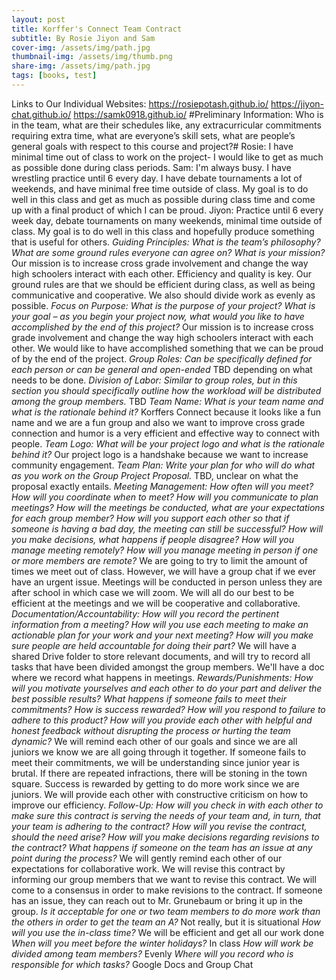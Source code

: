```yaml
---
layout: post
title: Korffer's Connect Team Contract
subtitle: By Rosie Jiyon and Sam
cover-img: /assets/img/path.jpg
thumbnail-img: /assets/img/thumb.png
share-img: /assets/img/path.jpg
tags: [books, test]
---
```

Links to Our Individual Websites:
https://rosiepotash.github.io/
https://jiyon-chat.github.io/
https://samk0918.github.io/
#Preliminary Information: Who is in the team, what are their schedules like, any extracurricular commitments requiring extra time, what are everyone’s skill sets, what are people’s general goals with respect to this course and project?#
Rosie: I have minimal time out of class to work on the project- I would like to get as much as possible done during class periods.
Sam: I'm always busy. I have wrestling practice until 6 every day. I have debate tournaments a lot of weekends, and have minimal free time outside of class. My goal is to do well in this class and get as much as possible during class time and come up with a final product of which I can be proud.
Jiyon: Practice until 6 every week day, debate tournaments on many weekends, minimal time outside of class. My goal is to do well in this class and hopefully produce something that is useful for others. 
*Guiding Principles: What is the team’s philosophy? What are some ground rules everyone can agree on? What is your mission?*
Our mission is to increase cross grade involvement and change the way high schoolers interact with each other. Efficiency and quality is key. Our ground rules are that we should be efficient during class, as well as being communicative and cooperative. We also should divide work as evenly as possible.
*Focus on Purpose: What is the purpose of your project? What is your goal – as you begin your project now, what would you like to have accomplished by the end of this project?*
Our mission is to increase cross grade involvement and change the way high schoolers interact with each other. We would like to have accomplished something that we can be proud of by the end of the project.
*Group Roles: Can be specifically defined for each person or can be general and open-ended*
TBD depending on what needs to be done.
*Division of Labor: Similar to group roles, but in this section you should specifically outline how the workload will be distributed among the group members.*
TBD
*Team Name: What is your team name and what is the rationale behind it?*
Korffers Connect because it looks like a fun name and we are a fun group and also we want to improve cross grade connection and humor is a very efficient and effective way to connect with people.
*Team Logo: What will be your project logo and what is the rationale behind it?*
Our project logo is a handshake because we want to increase community engagement.
*Team Plan: Write your plan for who will do what as you work on the Group Project Proposal.*
TBD, unclear on what the proposal exactly entails.
*Meeting Management: How often will you meet? How will you coordinate when to meet? How will you communicate to plan meetings? How will the meetings be conducted, what are your expectations for each group member? How will you support each other so that if someone is having a bad day, the meeting can still be successful? How will you make decisions, what happens if people disagree? How will you manage meeting remotely? How will you manage meeting in person if one or more members are remote?*
We are going to try to limit the amount of times we meet out of class. However, we will have a group chat if we ever have an urgent issue. Meetings will be conducted in person unless they are after school in which case we will zoom. We will all do our best to be efficient at the meetings and we will be cooperative and collaborative.
*Documentation/Accountability: How will you record the pertinent information from a meeting? How will you use each meeting to make an actionable plan for your work and your next meeting? How will you make sure people are held accountable for doing their part?*
We will have a shared Drive folder to store relevant documents, and will try to record all tasks that have been divided amongst the group members. We'll have a doc where we record what happens in meetings.
*Rewards/Punishments: How will you motivate yourselves and each other to do your part and deliver the best possible results? What happens if someone fails to meet their commitments? How is success rewarded? How will you respond to failure to adhere to this product? How will you provide each other with helpful and honest feedback without disrupting the process or hurting the team dynamic?*
We will remind each other of our goals and since we are all juniors we know we are all going through it together. If someone fails to meet their commitments, we will be understanding since junior year is brutal. If there are repeated infractions, there will be stoning in the town square. Success is rewarded by getting to do more work since we are juniors. We will provide each other with constructive criticism on how to improve our efficiency.
*Follow-Up: How will you check in with each other to make sure this contract is serving the needs of your team and, in turn, that your team is adhering to the contract? How will you revise the contract, should the need arise? How will you make decisions regarding revisions to the contract? What happens if someone on the team has an issue at any point during the process?*
We will gently remind each other of our expectations for collaborative work. We will revise this contract by informing our group members that we want to revise this contract. We will come to a consensus in order to make revisions to the contract. If someone has an issue, they can reach out to Mr. Grunebaum or bring it up in the group.
*Is it acceptable for one or two team members to do more work than the others in order to get the team an A?* Not really, but it is situational
*How will you use the in-class time?* We will be efficient and get all our work done 
*When will you meet before the winter holidays?* In class
*How will work be divided among team members?* Evenly
*Where will you record who is responsible for which tasks?* Google Docs and Group Chat
